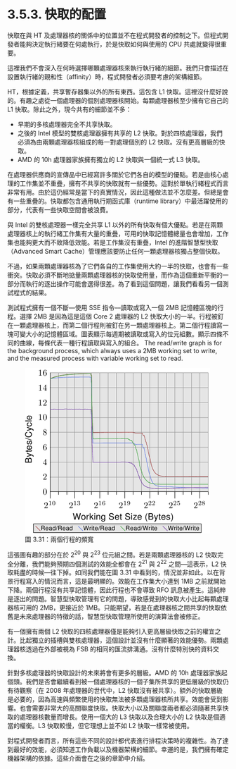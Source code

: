 # 3.5.3. 快取的配置

快取在與 HT 及處理器核的關係中的位置並不在程式開發者的控制之下。但程式開發者能夠決定執行緒要在何處執行，於是快取如何與使用的 CPU 共處就變得很重要。

這裡我們不會深入在何時選擇哪顆處理器核來執行執行緒的細節。我們只會描述在設置執行緒的親和性（affinity）時，程式開發者必須要考慮的架構細節。

HT，根據定義，共享暫存器集以外的所有東西。這包含 L1 快取。這裡沒什麼好說的。有趣之處從一個處理器的個別處理器核開始。每顆處理器核至少擁有它自己的 L1 快取。除此之外，現今共有的細節並不多：

* 早期的多核處理器完全不共享快取。
* 之後的 Intel 模型的雙核處理器擁有共享的 L2 快取。對於四核處理器，我們必須為由兩顆處理器核組成的每一對處理個別的 L2 快取。沒有更高層級的快取。
* AMD 的 10h 處理器家族擁有獨立的 L2 快取與一個統一式 L3 快取。

在處理器供應商的宣傳品中已經寫許多關於它們各自的模型的優點。若是由核心處理的工作集並不重疊，擁有不共享的快取就有一些優勢。這對於單執行緒程式而言非常有用。由於這仍經常是當下的真實情況，因此這種做法並不怎麼差。但總是會有一些重疊的。快取都包含通用執行期函式庫（runtime library）中最活躍使用的部分，代表有一些快取空間會被浪費。

與 Intel 的雙核處理器一樣完全共享 L1 以外的所有快取有個大優點。若是在兩顆處理器核上的執行緒工作集有大量的重疊，可用的快取記憶體總量也會增加，工作集也能夠更大而不致降低效能。若是工作集沒有重疊，Intel 的進階智慧型快取（Advanced Smart Cache）管理應該要防止任何一顆處理器核獨占整個快取。

不過，如果兩顆處理器核為了它們各自的工作集使用大約一半的快取，也會有一些衝突。快取必須不斷地掂量兩顆處理器核的快取使用量，而作為這個重新平衡的一部分而執行的逐出操作可能會選得很差。為了看到這個問題，讓我們看看另一個測試程式的結果。

測試程式擁有一個不斷––使用 SSE 指令––讀取或寫入一個 2MB 記憶體區塊的行程。選擇 2MB 是因為這是這個 Core 2 處理器的 L2 快取大小的一半。行程被釘在一顆處理器核上，而第二個行程則被釘在另一顆處理器核上。第二個行程讀寫一塊可變大小的記憶體區域。圖表顯示每週期被讀取或寫入的位元組數。顯示四條不同的曲線，每條代表一種行程讀取與寫入的組合。
The read/write graph is for the background process, which always uses a 2MB working set to write, and the measured process with variable working set to read.

<figure>
  <img src="../../assets/figure-3.31.png" alt="圖 3.31：兩個行程的頻寬">
  <figcaption>圖 3.31：兩個行程的頻寬</figcaption>
</figure>

這張圖有趣的部分在於 2<sup>20</sup> 與 2<sup>23</sup> 位元組之間。若是兩顆處理器核的 L2 快取完全分離，我們能夠預期四個測試的效能全都會在 2<sup>21</sup> 與 2<sup>22</sup> 之間––這表示，L2 快取耗盡的時候––往下掉。如同我們能在圖 3.31 中看到的，情況並非如此。以在背景行程寫入的情況而言，這是最明顯的。效能在工作集大小達到 1MB 之前就開始下降。兩個行程沒有共享記憶體，因此行程也不會導致 RFO 訊息被產生。這純粹是逐出的問題。智慧型快取管理有它的問題，導致感覺到的快取大小比起每顆處理器核可用的 2MB，更接近於 1MB。只能期望，若是在處理器核之間共享的快取依舊是未來處理器的特徵的話，智慧型快取管理所使用的演算法會被修正。

有一個擁有兩個 L2 快取的四核處理器僅是能夠引入更高層級快取之前的權宜之計。比起獨立的插槽與雙核處理器，這個設計並沒有什麼顯著的效能優勢。兩顆處理器核透過在外部被視為 FSB 的相同的匯流排溝通。沒有什麼特別快的資料交換。

針對多核處理器的快取設計的未來將會有更多的層級。AMD 的 10h 處理器家族起個頭。我們是否會繼續看到被一個處理器核的一個子集所共享的更低層級的快取仍有待觀察（在 2008 年處理器的世代中，L2 快取沒有被共享）。額外的快取層級是必要的，因為高速與頻繁使用的快取無法被多顆處理器核所共享。效能會受到影響。也會需要非常大的高關聯度快取。快取大小以及關聯度兩者都必須隨著共享快取的處理器核數量而增長。使用一個大的 L3 快取以及合理大小的 L2 快取是個適當的權衡。L3 快取較慢，但它理想上並不如 L2 快取一樣常被使用。

對程式開發者而言，所有這些不同的設計都代表進行排程決策時的複雜性。為了達到最好的效能，必須知道工作負載以及機器架構的細節。幸運的是，我們擁有確定機器架構的依據。這些介面會在之後的章節中介紹。

